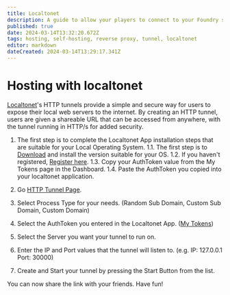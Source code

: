 ```yaml
---
title: Localtonet
description: A guide to allow your players to connect to your Foundry server
published: true
date: 2024-03-14T13:32:20.672Z
tags: hosting, self-hosting, reverse proxy, tunnel, localtonet
editor: markdown
dateCreated: 2024-03-14T13:29:17.341Z
---
```


# Hosting with localtonet
[Localtonet](https://localtonet.com)'s HTTP tunnels provide a simple and secure way for users to expose their local web servers to the internet. By creating an HTTP tunnel, users are given a shareable URL that can be accessed from anywhere, with the tunnel running in HTTP/s for added security.

1. The first step is to complete the Localtonet App installation steps that are suitable for your Local Operating System.
1.1. The first step is to [Download](https://localtonet.com/download) and install the version suitable for your OS. 
1.2. If you haven't registered, [Register here](https://localtonet.com/Identity/Account/Register). 
1.3. Copy your AuthToken value from the My Tokens page in the Dashboard. 
1.4. Paste the AuthToken you copied into your localtonet application. 

2. Go [HTTP Tunnel Page](https://localtonet.com/tunnel/http).
3. Select Process Type for your needs. (Random Sub Domain, Custom Sub Domain, Custom Domain)
4. Select the AuthToken you entered in the Localtonet App. ([My Tokens](https://localtonet.com/usertoken))
5. Select the Server you want your tunnel to run on.
6. Enter the IP and Port values that the tunnel will listen to. (e.g. IP: 127.0.0.1  Port: 30000)
7. Create and Start your tunnel by pressing the Start Button from the list.

You can now share the link with your friends. Have fun!





